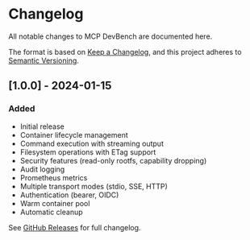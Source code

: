 # Changelog

All notable changes to MCP DevBench are documented here.

The format is based on [Keep a Changelog](https://keepachangelog.com/),
and this project adheres to [Semantic Versioning](https://semver.org/).

## [1.0.0] - 2024-01-15

### Added
- Initial release
- Container lifecycle management
- Command execution with streaming output
- Filesystem operations with ETag support
- Security features (read-only rootfs, capability dropping)
- Audit logging
- Prometheus metrics
- Multiple transport modes (stdio, SSE, HTTP)
- Authentication (bearer, OIDC)
- Warm container pool
- Automatic cleanup

See [GitHub Releases](https://github.com/pvliesdonk/mcp-devbench/releases) for full changelog.
